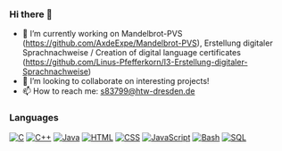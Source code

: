 ### Hi there 👋

- 🔭 I’m currently working on Mandelbrot-PVS (https://github.com/AxdeExpe/Mandelbrot-PVS), Erstellung digitaler Sprachnachweise / Creation of digital language certificates (https://github.com/Linus-Pfefferkorn/I3-Erstellung-digitaler-Sprachnachweise)
- 👯 I’m looking to collaborate on interesting projects!
- 📫 How to reach me: s83799@htw-dresden.de

### Languages
[![C](https://img.shields.io/badge/c-black?style=for-the-badge&logo=c)](https://github.com/AxdeExpe)
[![C++](https://img.shields.io/badge/c++-black?style=for-the-badge&logo=cplusplus)](https://github.com/AxdeExpe)
[![Java](https://img.shields.io/badge/java-black?style=for-the-badge&logo=openjdk)](https://github.com/AxdeExpe)
[![HTML](https://img.shields.io/badge/html-black?style=for-the-badge&logo=html)](https://github.com/AxdeExpe)
[![CSS](https://img.shields.io/badge/css-black?style=for-the-badge&logo=css)](https://github.com/AxdeExpe)
[![JavaScript](https://img.shields.io/badge/javascript-black?style=for-the-badge&logo=javascript)](https://github.com/AxdeExpe)
[![Bash](https://img.shields.io/badge/bash-black?style=for-the-badge&logo=gnu-bash&logoColor=white)](https://github.com/AxdeExpe)
[![SQL](https://img.shields.io/badge/sql-black?style=for-the-badge&logo=mysql)](https://github.com/AxdeExpe)
